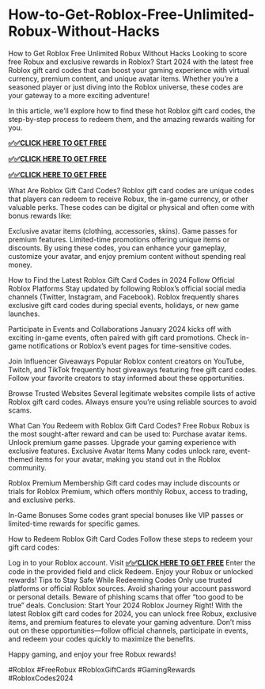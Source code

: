 # How-to-Get-Roblox-Free-Unlimited-Robux-Without-Hacks
How to Get Roblox Free Unlimited Robux Without Hacks
Looking to score free Robux and exclusive rewards in Roblox? Start 2024 with the latest free Roblox gift card codes that can boost your gaming experience with virtual currency, premium content, and unique avatar items. Whether you’re a seasoned player or just diving into the Roblox universe, these codes are your gateway to a more exciting adventure!

In this article, we’ll explore how to find these hot Roblox gift card codes, the step-by-step process to redeem them, and the amazing rewards waiting for you.

**[✅✅CLICK HERE TO GET FREE](https://kp22.xyz/roblox/)** 

**[✅✅CLICK HERE TO GET FREE](https://kp22.xyz/roblox/)** 

**[✅✅CLICK HERE TO GET FREE](https://kp22.xyz/roblox/)** 

What Are Roblox Gift Card Codes?
Roblox gift card codes are unique codes that players can redeem to receive Robux, the in-game currency, or other valuable perks. These codes can be digital or physical and often come with bonus rewards like:

Exclusive avatar items (clothing, accessories, skins).
Game passes for premium features.
Limited-time promotions offering unique items or discounts.
By using these codes, you can enhance your gameplay, customize your avatar, and enjoy premium content without spending real money.

How to Find the Latest Roblox Gift Card Codes in 2024
Follow Official Roblox Platforms
Stay updated by following Roblox’s official social media channels (Twitter, Instagram, and Facebook). Roblox frequently shares exclusive gift card codes during special events, holidays, or new game launches.

Participate in Events and Collaborations
January 2024 kicks off with exciting in-game events, often paired with gift card promotions. Check in-game notifications or Roblox’s event pages for time-sensitive codes.

Join Influencer Giveaways
Popular Roblox content creators on YouTube, Twitch, and TikTok frequently host giveaways featuring free gift card codes. Follow your favorite creators to stay informed about these opportunities.

Browse Trusted Websites
Several legitimate websites compile lists of active Roblox gift card codes. Always ensure you’re using reliable sources to avoid scams.

What Can You Redeem with Roblox Gift Card Codes?
Free Robux
Robux is the most sought-after reward and can be used to:
Purchase avatar items.
Unlock premium game passes.
Upgrade your gaming experience with exclusive features.
Exclusive Avatar Items
Many codes unlock rare, event-themed items for your avatar, making you stand out in the Roblox community.

Roblox Premium Membership
Gift card codes may include discounts or trials for Roblox Premium, which offers monthly Robux, access to trading, and exclusive perks.

In-Game Bonuses
Some codes grant special bonuses like VIP passes or limited-time rewards for specific games.

How to Redeem Roblox Gift Card Codes
Follow these steps to redeem your gift card codes:

Log in to your Roblox account.
Visit 
**[✅✅CLICK HERE TO GET FREE](https://kp22.xyz/roblox/)** 
Enter the code in the provided field and click Redeem.
Enjoy your Robux or unlocked rewards!
Tips to Stay Safe While Redeeming Codes
Only use trusted platforms or official Roblox sources.
Avoid sharing your account password or personal details.
Beware of phishing scams that offer “too good to be true” deals.
Conclusion: Start Your 2024 Roblox Journey Right!
With the latest Roblox gift card codes for 2024, you can unlock free Robux, exclusive items, and premium features to elevate your gaming adventure. Don’t miss out on these opportunities—follow official channels, participate in events, and redeem your codes quickly to maximize the benefits.

Happy gaming, and enjoy your free Robux rewards!

#Roblox #FreeRobux #RobloxGiftCards #GamingRewards #RobloxCodes2024
